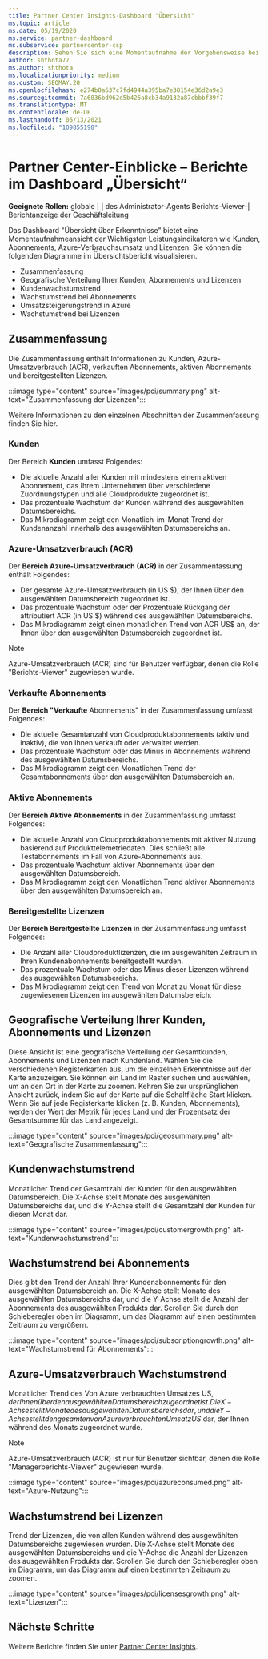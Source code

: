 ```yaml
---
title: Partner Center Insights-Dashboard "Übersicht"
ms.topic: article
ms.date: 05/19/2020
ms.service: partner-dashboard
ms.subservice: partnercenter-csp
description: Sehen Sie sich eine Momentaufnahme der Vorgehensweise bei Vertrieb und Bereitstellung, Kundenwachstum und Umsatzsteigerung mit Lizenzen, Abonnements und Azure-Verbrauch an.
author: shthota77
ms.author: shthota
ms.localizationpriority: medium
ms.custom: SEOMAY.20
ms.openlocfilehash: e274b0a637c7fd4944a395ba7e38154e36d2a9e3
ms.sourcegitcommit: 7a6836bd962d5b426a8cb34a9132a87cbbbf39f7
ms.translationtype: MT
ms.contentlocale: de-DE
ms.lasthandoff: 05/13/2021
ms.locfileid: "109855198"
---
```

# <a name="overview-dashboard-reports-available-in-partner-center-insights"></a>Partner Center-Einblicke – Berichte im Dashboard „Übersicht“
 
**Geeignete Rollen:** globale | | des Administrator-Agents Berichts-Viewer-| Berichtanzeige der Geschäftsleitung

Das Dashboard "Übersicht über Erkenntnisse" bietet eine Momentaufnahmeansicht der Wichtigsten Leistungsindikatoren wie Kunden, Abonnements, Azure-Verbrauchsumsatz und Lizenzen. Sie können die folgenden Diagramme im Übersichtsbericht visualisieren.

- Zusammenfassung  
- Geografische Verteilung Ihrer Kunden, Abonnements und Lizenzen  
- Kundenwachstumstrend 
- Wachstumstrend bei Abonnements 
- Umsatzsteigerungstrend in Azure 
- Wachstumstrend bei Lizenzen 

## <a name="summary"></a>Zusammenfassung

Die Zusammenfassung enthält Informationen zu Kunden, Azure-Umsatzverbrauch (ACR), verkauften Abonnements, aktiven Abonnements und bereitgestellten Lizenzen. 

:::image type="content" source="images/pci/summary.png" alt-text="Zusammenfassung der Lizenzen":::

Weitere Informationen zu den einzelnen Abschnitten der Zusammenfassung finden Sie hier.

### <a name="customers"></a>Kunden

Der Bereich **Kunden** umfasst Folgendes:

- Die aktuelle Anzahl aller Kunden mit mindestens einem aktiven Abonnement, das Ihrem Unternehmen über verschiedene Zuordnungstypen und alle Cloudprodukte zugeordnet ist.
- Das prozentuale Wachstum der Kunden während des ausgewählten Datumsbereichs.
- Das Mikrodiagramm zeigt den Monatlich-im-Monat-Trend der Kundenanzahl innerhalb des ausgewählten Datumsbereichs an.

### <a name="azure-consumed-revenue-acr"></a>Azure-Umsatzverbrauch (ACR)

Der **Bereich Azure-Umsatzverbrauch (ACR)** in der Zusammenfassung enthält Folgendes:

- Der gesamte Azure-Umsatzverbrauch (in US $), der Ihnen über den ausgewählten Datumsbereich zugeordnet ist.
- Das prozentuale Wachstum oder der Prozentuale Rückgang der attributiert ACR (in US $) während des ausgewählten Datumsbereichs.
- Das Mikrodiagramm zeigt einen monatlichen Trend von ACR US$ an, der Ihnen über den ausgewählten Datumsbereich zugeordnet ist. 

> [!NOTE]
> Azure-Umsatzverbrauch (ACR) sind für Benutzer verfügbar, denen die Rolle "Berichts-Viewer" zugewiesen wurde. 
 
### <a name="subscriptions-sold"></a>Verkaufte Abonnements

Der **Bereich "Verkaufte** Abonnements" in der Zusammenfassung umfasst Folgendes:

- Die aktuelle Gesamtanzahl von Cloudproduktabonnements (aktiv und inaktiv), die von Ihnen verkauft oder verwaltet werden.  
- Das prozentuale Wachstum oder das Minus in Abonnements während des ausgewählten Datumsbereichs.
- Das Mikrodiagramm zeigt den Monatlichen Trend der Gesamtabonnements über den ausgewählten Datumsbereich an.

### <a name="active-subscriptions"></a>Aktive Abonnements

Der **Bereich Aktive Abonnements** in der Zusammenfassung umfasst Folgendes:

- Die aktuelle Anzahl von Cloudproduktabonnements mit aktiver Nutzung basierend auf Produkttelemetriedaten. Dies schließt alle Testabonnements im Fall von Azure-Abonnements aus.  
- Das prozentuale Wachstum aktiver Abonnements über den ausgewählten Datumsbereich.
- Das Mikrodiagramm zeigt den Monatlichen Trend aktiver Abonnements über den ausgewählten Datumsbereich an.
 
### <a name="licenses-deployed"></a>Bereitgestellte Lizenzen

Der **Bereich Bereitgestellte Lizenzen** in der Zusammenfassung umfasst Folgendes:
 
- Die Anzahl aller Cloudproduktlizenzen, die im ausgewählten Zeitraum in Ihren Kundenabonnements bereitgestellt wurden. 
- Das prozentuale Wachstum oder das Minus dieser Lizenzen während des ausgewählten Datumsbereichs. 
- Das Mikrodiagramm zeigt den Trend von Monat zu Monat für diese zugewiesenen Lizenzen im ausgewählten Datumsbereich.

## <a name="geographical-spread-of-your-customers-subscriptions-and-licenses"></a>Geografische Verteilung Ihrer Kunden, Abonnements und Lizenzen

Diese Ansicht ist eine geografische Verteilung der Gesamtkunden, Abonnements und Lizenzen nach Kundenland. Wählen Sie die verschiedenen Registerkarten aus, um die einzelnen Erkenntnisse auf der Karte anzuzeigen. Sie können ein Land im Raster suchen und auswählen, um an den Ort in der Karte zu zoomen. Kehren Sie zur ursprünglichen Ansicht zurück, indem Sie auf der Karte auf die Schaltfläche Start klicken. Wenn Sie auf jede Registerkarte klicken (z. B. Kunden, Abonnements), werden der Wert der Metrik für jedes Land und der Prozentsatz der Gesamtsumme für das Land angezeigt.  

:::image type="content" source="images/pci/geosummary.png" alt-text="Geografische Zusammenfassung":::

## <a name="customers-growth-trend"></a>Kundenwachstumstrend

Monatlicher Trend der Gesamtzahl der Kunden für den ausgewählten Datumsbereich. Die X-Achse stellt Monate des ausgewählten Datumsbereichs dar, und die Y-Achse stellt die Gesamtzahl der Kunden für diesen Monat dar. 

:::image type="content" source="images/pci/customergrowth.png" alt-text="Kundenwachstumstrend":::

## <a name="subscriptions-growth-trend"></a>Wachstumstrend bei Abonnements

Dies gibt den Trend der Anzahl Ihrer Kundenabonnements für den ausgewählten Datumsbereich an. Die X-Achse stellt Monate des ausgewählten Datumsbereichs dar, und die Y-Achse stellt die Anzahl der Abonnements des ausgewählten Produkts dar. Scrollen Sie durch den Schieberegler oben im Diagramm, um das Diagramm auf einen bestimmten Zeitraum zu vergrößern. 

:::image type="content" source="images/pci/subscriptiongrowth.png" alt-text="Wachstumstrend für Abonnements":::

## <a name="azure-consumed-revenue-growth-trend"></a>Azure-Umsatzverbrauch Wachstumstrend

Monatlicher Trend des Von Azure verbrauchten Umsatzes US$, der Ihnen über den ausgewählten Datumsbereich zugeordnet ist. Die X-Achse stellt Monate des ausgewählten Datumsbereichs dar, und die Y-Achse stellt den gesamten von Azure verbrauchten Umsatz US$ dar, der Ihnen während des Monats zugeordnet wurde.

> [!NOTE]
> Azure-Umsatzverbrauch (ACR) ist nur für Benutzer sichtbar, denen die Rolle "Managerberichts-Viewer" zugewiesen wurde. 

:::image type="content" source="images/pci/azureconsumed.png" alt-text="Azure-Nutzung":::

## <a name="licenses-growth-trend"></a>Wachstumstrend bei Lizenzen
 
Trend der Lizenzen, die von allen Kunden während des ausgewählten Datumsbereichs zugewiesen wurden. Die X-Achse stellt Monate des ausgewählten Datumsbereichs und die Y-Achse die Anzahl der Lizenzen des ausgewählten Produkts dar. Scrollen Sie durch den Schieberegler oben im Diagramm, um das Diagramm auf einen bestimmten Zeitraum zu zoomen.  

:::image type="content" source="images/pci/licensesgrowth.png" alt-text="Lizenzen":::

## <a name="next-steps"></a>Nächste Schritte

Weitere Berichte finden Sie unter [Partner Center Insights](partner-center-insights.md).
